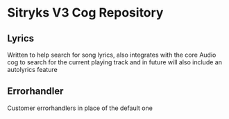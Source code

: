 # Sitryks V3 Cog Repository


## Lyrics

Written to help search for song lyrics, also integrates with the core Audio cog to search for the current playing track and in future will also include an autolyrics feature

## Errorhandler

Customer errorhandlers in place of the default one
